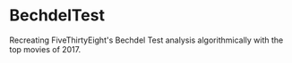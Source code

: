 # BechdelTest
Recreating FiveThirtyEight's Bechdel Test analysis algorithmically with the top movies of 2017.
